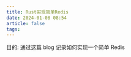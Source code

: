 ```yaml
---
title: Rust实现简单Redis
date: 2024-01-08 08:54
article: false
tags: 
---
```


目的: 通过这篇 blog 记录如何实现一个简单 Redis
<!-- more -->

